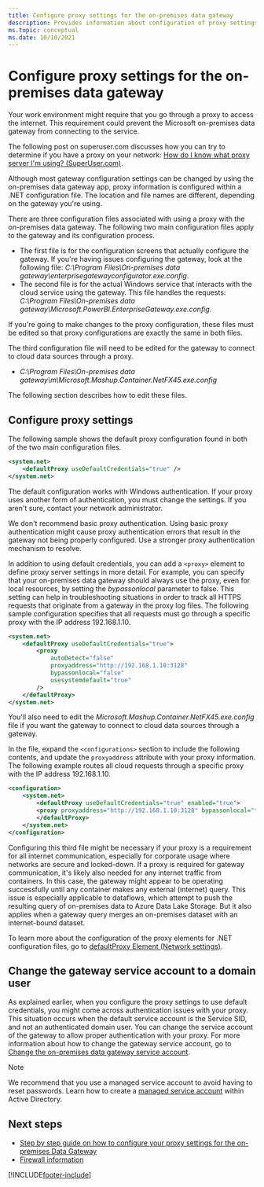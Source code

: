 ```yaml
---
title: Configure proxy settings for the on-premises data gateway
description: Provides information about configuration of proxy settings for the on-premises data gateway.
ms.topic: conceptual
ms.date: 10/10/2021
---
```

# Configure proxy settings for the on-premises data gateway

Your work environment might require that you go through a proxy to access the internet. This requirement could prevent the Microsoft on-premises data gateway from connecting to the service.

The following post on superuser.com discusses how you can try to determine if you have a proxy on your network:
[How do I know what proxy server I'm using? (SuperUser.com)](https://superuser.com/questions/346372/how-do-i-know-what-proxy-server-im-using).

Although most gateway configuration settings can be changed by using the on-premises data gateway app, proxy information is configured within a .NET configuration file. The location and file names are different, depending on the gateway you're using.

There are three configuration files associated with using a proxy with the on-premises data gateway. The following two main configuration files apply to the gateway and its configuration process.

* The first file is for the configuration screens that actually configure the gateway. If you're having issues configuring the gateway, look at the following file: _C:\Program Files\On-premises data gateway\enterprisegatewayconfigurator.exe.config_.
* The second file is for the actual Windows service that interacts with the cloud service using the gateway. This file handles the requests: _C:\Program Files\On-premises data gateway\Microsoft.PowerBI.EnterpriseGateway.exe.config_.

If you're going to make changes to the proxy configuration, these files must be edited so that proxy configurations are exactly the same in both files.

The third configuration file will need to be edited for the gateway to connect to cloud data sources through a proxy.

* _C:\Program Files\On-premises data gateway\m\Microsoft.Mashup.Container.NetFX45.exe.config_

The following section describes how to edit these files.

## Configure proxy settings

The following sample shows the default proxy configuration found in both of the two main configuration files.

```xml
<system.net>
    <defaultProxy useDefaultCredentials="true" />
</system.net>
```

The default configuration works with Windows authentication. If your proxy uses another form of authentication, you must change the settings. If you aren't sure, contact your network administrator.

We don't recommend basic proxy authentication. Using basic proxy authentication might cause proxy authentication errors that result in the gateway not being properly configured. Use a stronger proxy authentication mechanism to resolve.

In addition to using default credentials, you can add a `<proxy>` element to define proxy server settings in more detail. For example, you can specify that your on-premises data gateway should always use the proxy, even for local resources, by setting the *bypassonlocal* parameter to false. This setting can help in troubleshooting situations in order to track all HTTPS requests that originate from a gateway in the proxy log files. The following sample configuration specifies that all requests must go through a specific proxy with the IP address 192.168.1.10.

```xml
<system.net>
    <defaultProxy useDefaultCredentials="true">
        <proxy  
            autoDetect="false"  
            proxyaddress="http://192.168.1.10:3128"  
            bypassonlocal="false"  
            usesystemdefault="true"
        />  
    </defaultProxy>
</system.net>
```

You'll also need to edit the _Microsoft.Mashup.Container.NetFX45.exe.config_ file if you want the gateway to connect to cloud data sources through a gateway.

In the file, expand the `<configurations>` section to include the following contents, and update the `proxyaddress` attribute with your proxy information. The following example routes all cloud requests through a specific proxy with the IP address 192.168.1.10.

```xml
<configuration>
    <system.net>
        <defaultProxy useDefaultCredentials="true" enabled="true">
        <proxy proxyaddress="http://192.168.1.10:3128" bypassonlocal="true" />
        </defaultProxy>
    </system.net>
</configuration>
```

Configuring this third file might be necessary if your proxy is a requirement for all internet communication, especially for corporate usage where networks are secure and locked-down. If a proxy is required for gateway communication, it's likely also needed for any internet traffic from containers. In this case, the gateway might appear to be operating successfully until any container makes any external (internet) query. This issue is especially applicable to dataflows, which attempt to push the resulting query of on-premises data to Azure Data Lake Storage. But it also applies when a gateway query merges an on-premises dataset with an internet-bound dataset.

To learn more about the configuration of the proxy elements for .NET configuration files, go to [defaultProxy Element (Network settings)](/dotnet/framework/configure-apps/file-schema/network/defaultproxy-element-network-settings).

## Change the gateway service account to a domain user

As explained earlier, when you configure the proxy settings to use default credentials, you might come across authentication issues with your proxy. This situation occurs when the default service account is the Service SID, and not an authenticated domain user. You can change the service account of the gateway to allow proper authentication with your proxy. For more information about how to change the gateway service account, go to [Change the on-premises data gateway service account](service-gateway-service-account.md).

> [!NOTE]
> We recommend that you use a managed service account to avoid having to reset passwords. Learn how to create a [managed service account](/previous-versions/windows/it-pro/windows-server-2008-R2-and-2008/dd548356(v=ws.10)) within Active Directory.
>

## Next steps

* [Step by step guide on how to configure your proxy settings for the on-premises Data Gateway](service-gateway-proxy-setup-guide.md)
* [Firewall information](service-gateway-tshoot.md#firewall-or-proxy)  

[!INCLUDE[footer-include](../includes/footer-banner.md)]